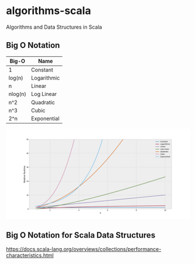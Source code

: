 # algorithms-scala
Algorithms and Data Structures in Scala

## Big O Notation

| Big-O    | Name         |
|----------|--------------|
| 1        | Constant     |
| log(n)   | Logarithmic  |
| n        | Linear       |
| nlog(n)  | Log Linear   |
| n^2      | Quadratic    |
| n^3      | Cubic        |
| 2^n      | Exponential  |

![Big O Notation Graph](images/big_o_notation_graph.png)

## Big O Notation for Scala Data Structures

https://docs.scala-lang.org/overviews/collections/performance-characteristics.html

